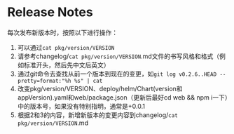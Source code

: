 # Release Notes

每次发布新版本时，按照以下进行操作：
1. 可以通过`cat pkg/version/VERSION`
2. 请参考changelog/`cat pkg/version/VERSION`.md文件的书写风格和格式（例如标准开头，然后先中文后英文）
3. 通过git命令去查找从前一个版本到现在的变更，如`git log v0.2.6..HEAD --pretty=format:"%h %s" | cat`
4. 改变pkg/version/VERSION、deploy/helm/Chart(version和appVersion).yaml和web/package.json（更新后最好cd web && npm i一下）中的版本号，如果没有特别指明，通常是+0.0.1
5. 根据2和3的内容，新增新版本的变更内容到changelog/`cat pkg/version/VERSION`.md